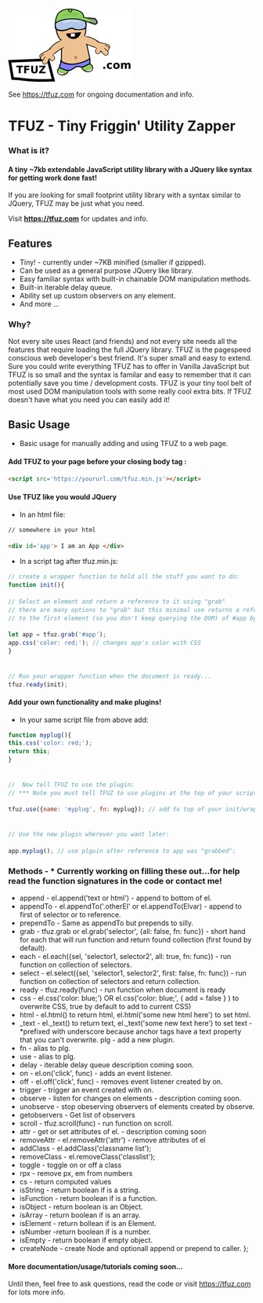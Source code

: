 

[<img alt="TFUZ"  src="imgs/logo.png" />](https://tfuz.com/)


See https://tfuz.com for ongoing documentation and info.



# TFUZ - Tiny Friggin' Utility Zapper
### What is it? 

#### A tiny ~7kb extendable JavaScript utility library with a JQuery like syntax for getting work done fast!

If you are looking for small footprint utility library with a syntax similar to JQuery, TFUZ may be just what you need.

Visit **https://tfuz.com** for updates and info.

## Features
* Tiny! - currently under ~7KB minified (smaller if gzipped).
* Can be used as a general purpose JQuery like library.
* Easy familiar syntax with built-in chainable DOM manipulation methods.
* Built-in iterable delay queue.
* Ability set up custom observers on any element.
* And more ...

### Why? 
Not every site uses React (and friends) and not every site needs all the features that require loading the full JQuery library. TFUZ is the pagespeed conscious web developer's best friend. It's super small and easy to extend. Sure you could write everything TFUZ has to offer in Vanilla JavaScript but TFUZ is so small and the syntax is familar and easy to remember that it can potentially save you time / development costs. TFUZ is your tiny tool belt of most used DOM manipulation tools with some really cool extra bits. If TFUZ doesn't have what you need you can easily add it!

## Basic Usage

* Basic usage for manually adding and using TFUZ to a web page. 

#### Add TFUZ to your page before your closing body tag :

```html
<script src='https://yoururl.com/tfuz.min.js'></script>

```


#### Use TFUZ like you would JQuery

* In an html file:
```html
// somewhere in your html

<div id='app'> I am an App </div>
```

* In a script tag after tfuz.min.js:

```js
// create a wrapper function to hold all the stuff you want to do:
function init(){

// Select an element and return a reference to it using "grab"
// there are many options to "grab" but this minimal use returns a reference
// to the first element (so you don't keep querying the DOM) of #app by default

let app = tfuz.grab('#app');
app.css('color: red;'); // changes app's color with CSS
}


// Run your wrapper function when the document is ready...
tfuz.ready(init);

```

#### Add your own functionality and make plugins!

* In your same script file from above add:

```js
function myplug(){
this.css('color: red;');
return this;
}


//  Now tell TFUZ to use the plugin:                  
// *** Note you must tell TFUZ to use plugins at the top of your script file before initalizing anything else. 

tfuz.use({name: 'myplug', fn: myplug}); // add to top of your init/wrapper function.


// Use the new plugin wherever you want later:

app.myplug(); // use plguin after reference to app was "grabbed";

```

### Methods - * Currently working on filling these out...for help read the function signatures in the code or contact me! 

 *   append -  el.append('text or html') - append to bottom of el.
 *   appendTo - el.appendTo('.otherEl' or el.appendTo(Elvar) - append to first of selector or to reference.
 *   prependTo - Same as appendTo but prepends to silly.
 *   grab - tfuz.grab or el.grab('selector', {all: false, fn: func}) - short hand for each that will run function and return found collection (first found by default).
 *   each - el.each({sel, 'selector1, selector2', all: true, fn: func}) - run function on collection of selectors.
 *   select - el.select({sel, 'selector1, selector2', first: false, fn: func}) - run function on collection of selectors and return collection.
 *   ready - tfuz.ready(func) - run function when document is ready 
 *   css -  el.css('color: blue;') OR   el.css('color: blue;', { add = false } ) to overwrite CSS, true by default to add to current CSS)  
 *   html - el.html() to return html, el.html('some new html here') to set html.
 *   _text - el._text() to return text, el._text('some new text here') to set text -  *prefixed with underscore because anchor tags have a text property that you can't overwrite.
     plg - add a new plugin.
 *   fn - alias to plg.
 *   use - alias to plg.
 *   delay - iterable delay queue description coming soon.
 *   on - el.on('click', func) - adds an event listener.
 *   off - el.off('click', func) -  removes event listener created by on.
 *   trigger -  trigger an event created with on.
 *   observe - listen for changes on elements - description coming soon.
 *   unobserve - stop obeserving observers of elements created by observe.
 *   getobservers -  Get list of observers
 *   scroll - tfuz.scroll(func) - run function on scroll.
 *   attr -  get or set attributes of el. - description coming soon
 *   removeAttr - el.removeAttr('attr') -  remove attributes of el
 *   addClass - el.addClass('classname list');
 *   removeClass - el.removeClass('classlist');
 *   toggle -  toggle on or off a class
 *   rpx - remove px, em from numbers
 *   cs - return computed values 
 *   isString - return boolean if is a string. 
 *   isFunction -  return boolean if is a function.
 *   isObject -  return boolean is an Object.
 *   isArray - return boolean  if is an array.
 *   isElement -  return bollean  if is an Element.
 *   isNumber -return boolean if is a number.
 *   isEmpty -  return boolean if empty object.
 *   createNode -  create Node and optionall append or prepend to caller.
  };



#### More documentation/usage/tutorials coming soon...

Until then, feel free to ask questions, read the code or visit https://tfuz.com for lots more info.


